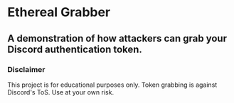 # Ethereal Grabber
## A demonstration of how attackers can grab your Discord authentication token.
### Disclaimer 
This project is for educational purposes only. Token grabbing is against Discord's ToS. Use at your own risk.

